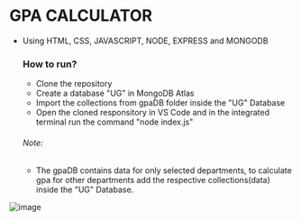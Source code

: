 # GPA CALCULATOR
- Using HTML, CSS, JAVASCRIPT, NODE, EXPRESS and MONGODB
  ### How to run?
  - Clone the repository
  - Create a database "UG" in MongoDB Atlas
  - Import the collections from gpaDB folder inside the "UG" Database
  - Open the cloned responsitory in VS Code and in the integrated terminal run the command "node index.js"
  ###### Note:
  - The gpaDB contains data for only selected departments, to calculate gpa for other departments add the respective collections(data) inside the "UG" Database.

![image](https://github.com/harshiniakshaya/GPA-CALC/assets/149646981/23ede208-878d-45cd-acc1-2883040e8eff)
